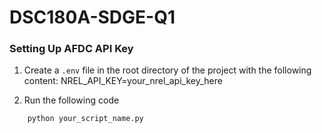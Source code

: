 # DSC180A-SDGE-Q1


### Setting Up AFDC API Key

1. Create a `.env` file in the root directory of the project with the following content:
    NREL_API_KEY=your_nrel_api_key_here

2. Run the following code
```bash
    python your_script_name.py
```
